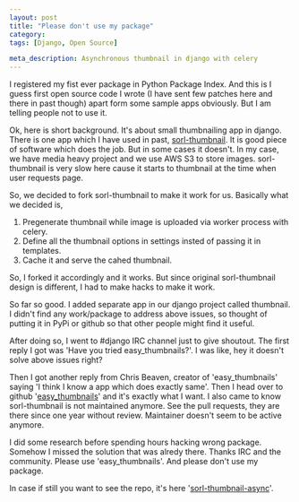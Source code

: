 ```yaml
---
layout: post
title: "Please don't use my package"
category:
tags: [Django, Open Source]

meta_description: Asynchronous thumbnail in django with celery
---
```

I registered my fist ever package in Python Package Index. And this is I guess first open source code I wrote (I have sent few patches here and there in past though) apart form some sample apps obviously. But I am telling people not to use it.

Ok, here is short background. It's about small thumbnailing app in django. There is one app which I have used in past, [sorl-thumbnail]. It is good piece of software which does the job. But in some cases it doesn't. In my case, we have media heavy project and we use AWS S3 to store images. sorl-thumbnail is very slow here cause it starts to thumbnail at the time when user requests page.

So, we decided to fork sorl-thumbnail to make it work for us. Basically what we decided is,

1. Pregenerate thumbnail while image is uploaded via worker process with celery.
2. Define all the thumbnail options in settings insted of passing it in templates.
3. Cache it and serve the cahed thumbnail.

So, I forked it accordingly and it works. But since original sorl-thumbnail design is different, I had to make hacks to make it work.

So far so good. I added separate app in our django project called thumbnail. I didn't find any work/package to address above issues, so thought of putting it in PyPi or github so that other people might find it useful.

After doing so, I went to #django IRC channel just to give shoutout. The first reply I got was 'Have you tried easy_thumbnails?'. I was like, hey it doesn't solve above issues right?

Then I got another reply from Chris Beaven, creator of 'easy_thumbnails' saying 'I think I know a app which does exactly same'. Then I head over to github '[easy_thumbnails]' and it's exactly what I want. I also came to know sorl-thumbnail is not maintained anymore. See the pull requests, they are there since one year without review. Maintainer doesn't seem to be active anymore.

I did some research before spending hours hacking wrong package. Somehow I missed the solution that was alredy there. Thanks IRC and the community. Please use 'easy_thumbnails'. And please don't use my package.

In case if still you want to see the repo, it's here '[sorl-thumbnail-async]'. 

[sorl-thumbnail]: https://github.com/sorl/sorl-thumbnail
[easy_thumbnails]: https://github.com/SmileyChris/easy-thumbnails
[sorl-thumbnail-async]: https://github.com/neokya/sorl-thumbnail-async 

 
  